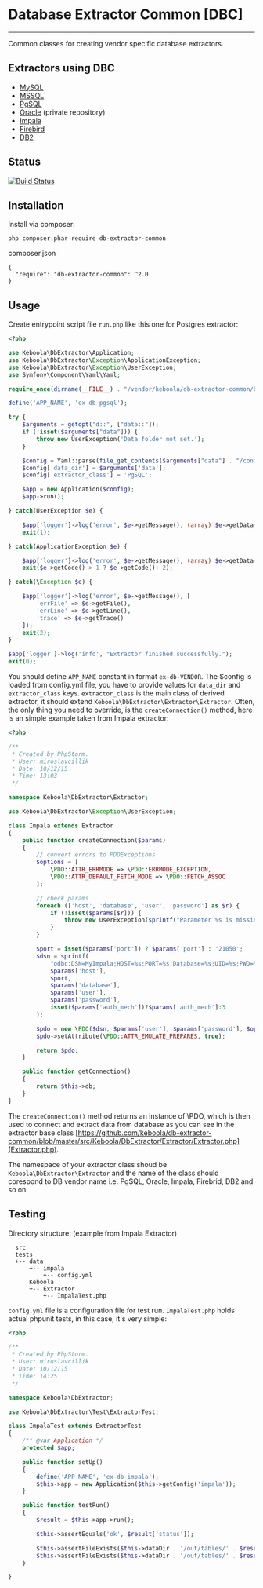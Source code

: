 # Database Extractor Common [DBC]
---

Common classes for creating vendor specific database extractors.

## Extractors using DBC
- [MySQL](https://github.com/keboola/db-extractor-mysql)
- [MSSQL](https://github.com/keboola/db-extractor-mssql)
- [PgSQL](https://github.com/keboola/db-extractor-pgsql)
- [Oracle](https://github.com/keboola/db-extractor-oracle) (private repository)
- [Impala](https://github.com/keboola/db-extractor-impala)
- [Firebird](https://github.com/keboola/db-extractor-firebird)
- [DB2](https://github.com/keboola/db-extractor-db2)

## Status
[![Build Status](https://travis-ci.org/keboola/db-extractor-common.svg)](https://travis-ci.org/keboola/db-extractor-common)

## Installation
Install via composer:

    php composer.phar require db-extractor-common

composer.json

    {
      "require": "db-extractor-common": ^2.0
    }
    
## Usage
Create entrypoint script file `run.php` like this one for Postgres extractor:

```php
<?php

use Keboola\DbExtractor\Application;
use Keboola\DbExtractor\Exception\ApplicationException;
use Keboola\DbExtractor\Exception\UserException;
use Symfony\Component\Yaml\Yaml;

require_once(dirname(__FILE__) . "/vendor/keboola/db-extractor-common/bootstrap.php");

define('APP_NAME', 'ex-db-pgsql');

try {
    $arguments = getopt("d::", ["data::"]);
    if (!isset($arguments["data"])) {
        throw new UserException('Data folder not set.');
    }

    $config = Yaml::parse(file_get_contents($arguments["data"] . "/config.yml"));
    $config['data_dir'] = $arguments['data'];
    $config['extractor_class'] = 'PgSQL';

    $app = new Application($config);
    $app->run();

} catch(UserException $e) {

    $app['logger']->log('error', $e->getMessage(), (array) $e->getData());
    exit(1);

} catch(ApplicationException $e) {

    $app['logger']->log('error', $e->getMessage(), (array) $e->getData());
    exit($e->getCode() > 1 ? $e->getCode(): 2);

} catch(\Exception $e) {

    $app['logger']->log('error', $e->getMessage(), [
        'errFile' => $e->getFile(),
        'errLine' => $e->getLine(),
        'trace' => $e->getTrace()
    ]);
    exit(2);
}

$app['logger']->log('info', "Extractor finished successfully.");
exit(0);
```

You should define `APP_NAME` constant in format `ex-db-VENDOR`.
The $config is loaded from config.yml file, you have to provide values for `data_dir` and `extractor_class` keys.
`extractor_class` is the main class of derived extractor, it should extend `Keboola\DbExtractor\Extractor\Extractor`.
Often, the only thing you need to override, is the `createConnection()` method, here is an simple example taken from Impala extractor:

```php
<?php

/**
 * Created by PhpStorm.
 * User: miroslavcillik
 * Date: 10/12/15
 * Time: 13:03
 */

namespace Keboola\DbExtractor\Extractor;

use Keboola\DbExtractor\Exception\UserException;

class Impala extends Extractor
{
    public function createConnection($params)
    {
        // convert errors to PDOExceptions
        $options = [
            \PDO::ATTR_ERRMODE => \PDO::ERRMODE_EXCEPTION,
            \PDO::ATTR_DEFAULT_FETCH_MODE => \PDO::FETCH_ASSOC
        ];

        // check params
        foreach (['host', 'database', 'user', 'password'] as $r) {
            if (!isset($params[$r])) {
                throw new UserException(sprintf("Parameter %s is missing.", $r));
            }
        }

        $port = isset($params['port']) ? $params['port'] : '21050';
        $dsn = sprintf(
            "odbc:DSN=MyImpala;HOST=%s;PORT=%s;Database=%s;UID=%s;PWD=%s;AuthMech=%s",
            $params['host'],
            $port,
            $params['database'],
            $params['user'],
            $params['password'],
            isset($params['auth_mech'])?$params['auth_mech']:3
        );

        $pdo = new \PDO($dsn, $params['user'], $params['password'], $options);
        $pdo->setAttribute(\PDO::ATTR_EMULATE_PREPARES, true);

        return $pdo;
    }

    public function getConnection()
    {
        return $this->db;
    }
}

```
The `createConnection()` method returns an instance of \PDO, which is then used to connect and extract data from database as you can see in the extractor base class [https://github.com/keboola/db-extractor-common/blob/master/src/Keboola/DbExtractor/Extractor/Extractor.php](Extractor.php).

The namespace of your extractor class shoud be `Keboola\DbExtractor\Extractor` and the name of the class should corespond to DB vendor name i.e. PgSQL, Oracle, Impala, Firebrid, DB2 and so on.

## Testing
Directory structure: (example from Impala Extractor)

      src
      tests
      +-- data
          +-- impala
              +-- config.yml
          Keboola
          +-- Extractor
              +-- ImpalaTest.php


`config.yml` file is a configuration file for test run.
`ImpalaTest.php` holds actual phpunit tests, in this case, it's very simple:

```php
<?php

/**
 * Created by PhpStorm.
 * User: miroslavcillik
 * Date: 10/12/15
 * Time: 14:25
 */

namespace Keboola\DbExtractor;

use Keboola\DbExtractor\Test\ExtractorTest;

class ImpalaTest extends ExtractorTest
{
    /** @var Application */
    protected $app;

    public function setUp()
    {
        define('APP_NAME', 'ex-db-impala');
        $this->app = new Application($this->getConfig('impala'));
    }

    public function testRun()
    {
        $result = $this->app->run();

        $this->assertEquals('ok', $result['status']);

        $this->assertFileExists($this->dataDir . '/out/tables/' . $result['imported'][0] . '.csv');
        $this->assertFileExists($this->dataDir . '/out/tables/' . $result['imported'][0] . '.csv.manifest');
    }

}
```
